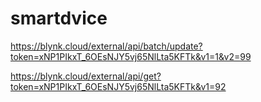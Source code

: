 # smartdvice

https://blynk.cloud/external/api/batch/update?token=xNP1PIkxT_6OEsNJY5vj65NlLta5KFTk&v1=1&v2=99

https://blynk.cloud/external/api/get?token=xNP1PIkxT_6OEsNJY5vj65NlLta5KFTk&v1=92
